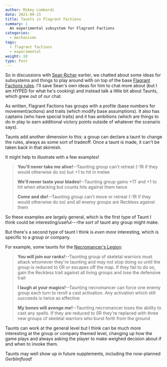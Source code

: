 ```yaml
---
author: Mikey Lombardi
date: 2021-09-15
title: Taunts in Flagrant Factions
summary: |
  An experimental subsystem for Flagrant Factions
categories:
  - mechanisms
tags:
  - flagrant factions
  - experimental
weight: 10
type: Post
---
```


So in discussions with [Sean Richer](https://twitter.com/HypatiasAngst) earlier, we chatted about
some ideas for subsystems and things to play around with on top of the base
[Flagrant Factions rules](/games/factions/rules). I'll save Sean's own ideas for him to chat more
about (but I am HYPED for what he's cooking) and instead talk a little bit about Taunts, which grew
out of our chat.

As written, Flagrant Factions has groups with a profile (base numbers for movement/actions) and
traits (which modify base assumptions). It also has captains (who have special traits) and it has
ambitions (which are things to do in play to earn additional victory points outside of whatever the
scenario says).

Taunts add another dimension to this: a group can declare a taunt to change the rules, always as
some sort of tradeoff. Once a taunt is made, it can't be taken back in that skirmish.

It might help to illustrate with a few examples!

> **You'll never take me alive!**--Taunting group can't retreat (-1R if they would otherwise do so)
> but +1 to hit in melee
>
> **We'll never taste your blades!**--Taunting group gains +1T and +1 to hit when attacking but
> counts hits against them twice
>
> **Come and die!**--Taunting group can't move or retreat (-1R if they would otherwise do so) and
> all enemy groups are Reckless against them

So these examples are largely general, which is the first type of Taunt I think could be
interesting/useful---the sort of taunt any group might make.

But there's a second type of taunt I think is _even more_ interesting, which is specific to a group
or company.

For example, some taunts for the [Necromancer's Legion](/games/factions/companies#Necromancers-Legion):

> **You will join our ranks!**--Taunting group of skeletal warriors must attack whomever they're
> taunting and may not stop doing so until the group is reduced to 0R or escapes off the map. If
> they fail to do so, gain the Reckless trait against all living groups and lose the defensive trait
>
> **I laugh at your magics!**--Taunting necromancer can force one enemy group each turn to reroll a
> cast activation. Any activation which still succeeds is twice as effective
>
> **My bones will avenge me!**--Taunting necromancer loses the ability to cast any spells. If they
> are reduced to 0R they're replaced with three new groups of skeletal warriors who burst forth
> from the ground

Taunts can work at the general level but I think can be much more interesting at the group or
company themed level, changing up how the game plays and always asking the player to make weighed
decision about if and when to invoke them.

Taunts may well show up in future supplements, including the now-planned _Gerblinflood!_

